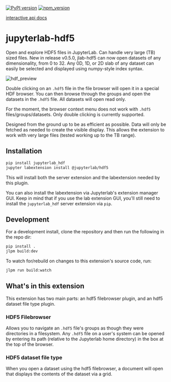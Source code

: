 [![PyPI version][pypi]][pypi-url]
[![npm_version][npm]][npm-url]

[interactive api docs][swagger-url]

# jupyterlab-hdf5

Open and explore HDF5 files in JupyterLab. Can handle very large (TB) sized files. New in release v0.5.0, jlab-hdf5 can now open datasets of any dimensionality, from 0 to 32. Any 0D, 1D, or 2D slab of any dataset can easily be selected and displayed using numpy-style index syntax.

![hdf_preview](https://raw.githubusercontent.com/jupyterlab/jupyterlab-hdf5/master/example/tutorial_animation.gif)

Double clicking on an `.hdf5` file in the file browser will open it in a special HDF browser. You can then browse through the groups and open the datasets in the `.hdf5` file. All datasets will open read only.

For the moment, the browser context menu does not work with `.hdf5` files/groups/datasets. Only double clicking is currently supported.

Designed from the ground up to be as efficient as possible. Data will only be fetched as needed to create the visible display. This allows the extension to work with very large files (tested working up to the TB range).

## Installation

```bash
pip install jupyterlab_hdf
jupyter labextension install @jupyterlab/hdf5
```

This will install both the server extension and the labextension needed by this plugin.

You can also install the labextension via Jupyterlab's extension manager GUI. Keep in mind that if you use the lab extension GUI, you'll still need to install the `jupyterlab_hdf` server extension via `pip`.

## Development

For a development install, clone the repository and then run the following in the repo dir:

```bash
pip install .
jlpm build:dev
```

To watch for/rebuild on changes to this extension's source code, run:

```bash
jlpm run build:watch
```

## What's in this extension

This extension has two main parts: an hdf5 filebrowser plugin, and an hdf5 dataset file type plugin.

### HDF5 Filebrowser

Allows you to navigate an `.hdf5` file's groups as though they were directories in a filesystem. Any `.hdf5` file on a user's system can be opened by entering its path (relative to the Jupyterlab home directory) in the box at the top of the browser.

### HDF5 dataset file type

When you open a dataset using the hdf5 filebrowser, a document will open that displays the contents of the dataset via a grid.

[pypi]: https://badge.fury.io/py/jupyterlab-hdf.svg
[pypi-url]: https://badge.fury.io/py/jupyterlab-hdf
[npm]: https://badge.fury.io/js/%40jupyterlab%2Fhdf5.svg
[npm-url]: https://badge.fury.io/js/%40jupyterlab%2Fhdf5
[swagger-url]: https://petstore.swagger.io/?url=https://raw.githubusercontent.com/jupyterlab/jupyterlab-hdf5/master/jupyterlab_hdf/api/api.yaml
